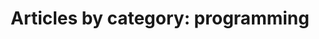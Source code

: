 ---
layout: blog_category
title: 'Articles by category: programming'
category: programming
permalink: /blog/category/programming/
---